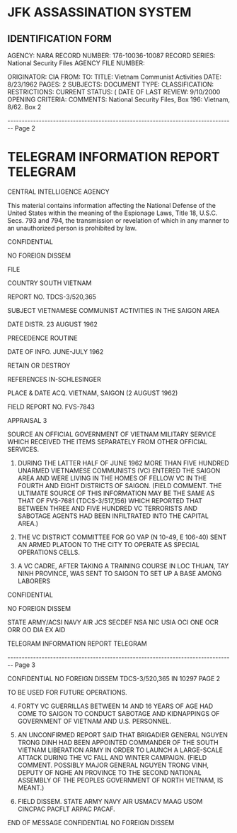 # JFK ASSASSINATION SYSTEM
## IDENTIFICATION FORM

AGENCY: NARA
RECORD NUMBER: 176-10036-10087
RECORD SERIES: National Security Files
AGENCY FILE NUMBER:

ORIGINATOR: CIA
FROM:
TO:
TITLE: Vietnam Communist Activities
DATE: 8/23/1962
PAGES: 2
SUBJECTS:
DOCUMENT TYPE:
CLASSIFICATION:
RESTRICTIONS:
CURRENT STATUS: (
DATE OF LAST REVIEW: 9/10/2000
OPENING CRITERIA:
COMMENTS: National Security Files, Box 196: Vietnam, 8/62. Box 2


-------------------------------------------------------------------------------- Page 2

# TELEGRAM INFORMATION REPORT TELEGRAM

CENTRAL INTELLIGENCE AGENCY

This material contains information affecting the National Defense of the United States within the meaning of the Espionage Laws, Title 18, U.S.C. Secs. 793 and 794, the transmission or revelation of which in any manner to an unauthorized person is prohibited by law.

CONFIDENTIAL

NO FOREIGN DISSEM

FILE

COUNTRY SOUTH VIETNAM

REPORT NO. TDCS-3/520,365

SUBJECT VIETNAMESE COMMUNIST ACTIVITIES IN THE SAIGON AREA

DATE DISTR. 23 AUGUST 1962

PRECEDENCE ROUTINE

DATE OF INFO. JUNE-JULY 1962

RETAIN OR DESTROY

REFERENCES IN-SCHLESINGER

PLACE & DATE ACQ. VIETNAM, SAIGON (2 AUGUST 1962)

FIELD REPORT NO. FVS-7843

APPRAISAL 3

SOURCE AN OFFICIAL GOVERNMENT OF VIETNAM MILITARY SERVICE WHICH RECEIVED THE ITEMS SEPARATELY FROM OTHER OFFICIAL SERVICES.

1. DURING THE LATTER HALF OF JUNE 1962 MORE THAN FIVE HUNDRED UNARMED VIETNAMESE COMMUNISTS (VC) ENTERED THE SAIGON AREA AND WERE LIVING IN THE HOMES OF FELLOW VC IN THE FOURTH AND EIGHT DISTRICTS OF SAIGON. (FIELD COMMENT. THE ULTIMATE SOURCE OF THIS INFORMATION MAY BE THE SAME AS THAT OF FVS-7681 (TDCS-3/517,156) WHICH REPORTED THAT BETWEEN THREE AND FIVE HUNDRED VC TERRORISTS AND SABOTAGE AGENTS HAD BEEN INFILTRATED INTO THE CAPITAL AREA.)

2. THE VC DISTRICT COMMITTEE FOR GO VAP (N 10-49, E 106-40) SENT AN ARMED PLATOON TO THE CITY TO OPERATE AS SPECIAL OPERATIONS CELLS.

3. A VC CADRE, AFTER TAKING A TRAINING COURSE IN LOC THUAN, TAY NINH PROVINCE, WAS SENT TO SAIGON TO SET UP A BASE AMONG LABORERS

CONFIDENTIAL

NO FOREIGN DISSEM

STATE ARMY/ACSI NAVY AIR JCS SECDEF NSA NIC USIA OCI ONE OCR ORR OO DIA EX AID

TELEGRAM INFORMATION REPORT TELEGRAM


-------------------------------------------------------------------------------- Page 3

CONFIDENTIAL
NO FOREIGN DISSEM
TDCS-3/520,365
IN 10297
PAGE 2

TO BE USED FOR FUTURE OPERATIONS.

4. FORTY VC GUERRILLAS BETWEEN 14 AND 16 YEARS OF AGE HAD COME TO SAIGON TO CONDUCT SABOTAGE AND KIDNAPPINGS OF GOVERNMENT OF VIETNAM AND U.S. PERSONNEL.

5. AN UNCONFIRMED REPORT SAID THAT BRIGADIER GENERAL NGUYEN TRONG DINH HAD BEEN APPOINTED COMMANDER OF THE SOUTH VIETNAM LIBERATION ARMY IN ORDER TO LAUNCH A LARGE-SCALE ATTACK DURING THE VC FALL AND WINTER CAMPAIGN. (FIELD COMMENT. POSSIBLY MAJOR GENERAL NGUYEN TRONG VINH, DEPUTY OF NGHE AN PROVINCE TO THE SECOND NATIONAL ASSEMBLY OF THE PEOPLES GOVERNMENT OF NORTH VIETNAM, IS MEANT.)

6. FIELD DISSEM. STATE ARMY NAVY AIR USMACV MAAG USOM
   CINCPAC PACFLT ARPAC PACAF.

END OF MESSAGE
CONFIDENTIAL
NO FOREIGN DISSEM
